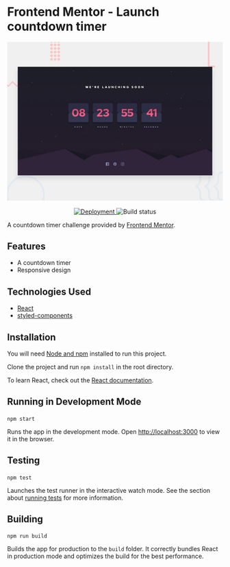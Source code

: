 # Frontend Mentor - Launch countdown timer

![Design preview for the Launch countdown timer coding challenge](./design/desktop-preview.jpg)

<p align="center">
    <a href="https://cagloria.github.io/launch-countdown-timer/">
        <img alt="Deployment" src="https://shields.io/badge/Deployment-2FB2D0?&style=for-the-badge" />
    </a>
    <img alt="Build status" src="https://img.shields.io/github/workflow/status/cagloria/launch-countdown-timer/Test?style=for-the-badge" />
</p>

A countdown timer challenge provided by [Frontend Mentor](https://www.frontendmentor.io).

## Features

-   A countdown timer
-   Responsive design

## Technologies Used

-   [React](https://reactjs.org/)
-   [styled-components](https://styled-components.com/)

## Installation

You will need [Node and npm](https://nodejs.org/en/) installed to run this project.

Clone the project and run `npm install` in the root directory.

To learn React, check out the [React documentation](https://reactjs.org/).

## Running in Development Mode

`npm start`

Runs the app in the development mode. Open [http://localhost:3000](http://localhost:3000) to view it in the browser.

## Testing

`npm test`

Launches the test runner in the interactive watch mode. See the section about [running tests](https://facebook.github.io/create-react-app/docs/running-tests) for more information.

## Building

`npm run build`

Builds the app for production to the `build` folder. It correctly bundles React in production mode and optimizes the build for the best performance.
